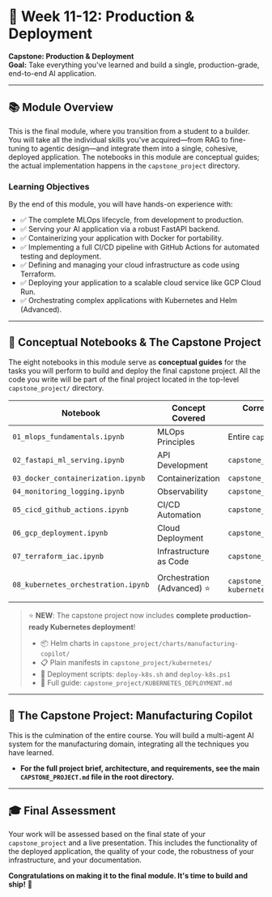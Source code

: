 # 📖 Week 11-12: Production & Deployment

**Capstone: Production & Deployment**  
**Goal:** Take everything you've learned and build a single, production-grade, end-to-end AI application.

---

## 📚 Module Overview

This is the final module, where you transition from a student to a builder. You will take all the individual skills you've acquired—from RAG to fine-tuning to agentic design—and integrate them into a single, cohesive, deployed application. The notebooks in this module are conceptual guides; the actual implementation happens in the `capstone_project` directory.

### Learning Objectives
By the end of this module, you will have hands-on experience with:
- ✅ The complete MLOps lifecycle, from development to production.
- ✅ Serving your AI application via a robust FastAPI backend.
- ✅ Containerizing your application with Docker for portability.
- ✅ Implementing a full CI/CD pipeline with GitHub Actions for automated testing and deployment.
- ✅ Defining and managing your cloud infrastructure as code using Terraform.
- ✅ Deploying your application to a scalable cloud service like GCP Cloud Run.
- ✅ Orchestrating complex applications with Kubernetes and Helm (Advanced).

---

## 📓 Conceptual Notebooks & The Capstone Project

The eight notebooks in this module serve as **conceptual guides** for the tasks you will perform to build and deploy the final capstone project. All the code you write will be part of the final project located in the top-level `capstone_project/` directory.

| Notebook                            | Concept Covered                     | Corresponding Capstone Component | Status |
|-------------------------------------|-------------------------------------|----------------------------------|--------|
| `01_mlops_fundamentals.ipynb`       | MLOps Principles                    | Entire `capstone_project`        | ✅     |
| `02_fastapi_ml_serving.ipynb`       | API Development                     | `capstone_project/app/`          | ✅     |
| `03_docker_containerization.ipynb`  | Containerization                    | `capstone_project/Dockerfile`    | ✅     |
| `04_monitoring_logging.ipynb`       | Observability                       | `capstone_project/app/monitoring`| ✅     |
| `05_cicd_github_actions.ipynb`      | CI/CD Automation                    | `capstone_project/.github/`      | ✅     |
| `06_gcp_deployment.ipynb`           | Cloud Deployment                    | `capstone_project/scripts/`      | ✅     |
| `07_terraform_iac.ipynb`            | Infrastructure as Code              | `capstone_project/terraform/`    | ✅     |
| `08_kubernetes_orchestration.ipynb` | Orchestration (Advanced) ⭐         | `capstone_project/charts/` + `kubernetes/` | ✅ **Production-Ready** |

> ⭐ **NEW**: The capstone project now includes **complete production-ready Kubernetes deployment**!
> - 📦 Helm charts in `capstone_project/charts/manufacturing-copilot/`
> - 📋 Plain manifests in `capstone_project/kubernetes/`
> - 🚀 Deployment scripts: `deploy-k8s.sh` and `deploy-k8s.ps1`
> - 📖 Full guide: `capstone_project/KUBERNETES_DEPLOYMENT.md`

---

## 🚀 The Capstone Project: Manufacturing Copilot

This is the culmination of the entire course. You will build a multi-agent AI system for the manufacturing domain, integrating all the techniques you have learned.

- **For the full project brief, architecture, and requirements, see the main `CAPSTONE_PROJECT.md` file in the root directory.**

---

## 🎓 Final Assessment

Your work will be assessed based on the final state of your `capstone_project` and a live presentation. This includes the functionality of the deployed application, the quality of your code, the robustness of your infrastructure, and your documentation.

**Congratulations on making it to the final module. It's time to build and ship!** 🚀
